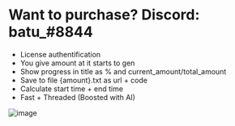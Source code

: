# Want to purchase? Discord: batu_#8844
+ License authentification
+ You give amount at it starts to gen
+ Show progress in title as % and current_amount/total_amount
+ Save to file {amount}.txt as url + code
+ Calculate start time + end time
+ Fast + Threaded (Boosted with AI)

![image](https://user-images.githubusercontent.com/120246386/236528346-b8d4b580-aae6-47ba-83bd-ffabb96bc2c0.png)
